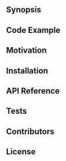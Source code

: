 ## Synopsis



## Code Example


## Motivation



## Installation


## API Reference



## Tests



## Contributors



## License

